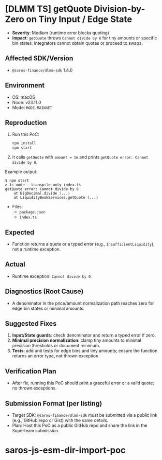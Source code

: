 # [DLMM TS] getQuote Division-by-Zero on Tiny Input / Edge State

- **Severity**: Medium (runtime error blocks quoting)
- **Impact**: `getQuote` throws `Cannot divide by 0` for tiny amounts or specific bin states; integrators cannot obtain quotes or proceed to swaps.

## Affected SDK/Version
- `@saros-finance/dlmm-sdk` 1.4.0

## Environment
- OS: macOS
- Node: v23.11.0
- Mode: `MODE.MAINNET`

## Reproduction
1. Run this PoC:
   ```bash
   npm install
   npm start
   ```
2. It calls `getQuote` with `amount = 1n` and prints `getQuote error: Cannot divide by 0`.

Example output:
```
$ npm start
> ts-node --transpile-only index.ts
getQuote error: Cannot divide by 0
    at BigDecimal.divide (...)
    at LiquidityBookServices.getQuote (...)
```

- Files:
  - `package.json`
  - `index.ts`

## Expected
- Function returns a quote or a typed error (e.g., `InsufficientLiquidity`), not a runtime exception.

## Actual
- Runtime exception: `Cannot divide by 0`.

## Diagnostics (Root Cause)
- A denominator in the price/amount normalization path reaches zero for edge bin states or minimal amounts.

## Suggested Fixes
1. **Input/State guards**: check denominator and return a typed error if zero.
2. **Minimal precision normalization**: clamp tiny amounts to minimal precision thresholds or document minimum.
3. **Tests**: add unit tests for edge bins and tiny amounts; ensure the function returns an error type, not thrown exception.

## Verification Plan
- After fix, running this PoC should print a graceful error or a valid quote; no thrown exceptions.



## Submission Format (per listing)
- Target SDK: `@saros-finance/dlmm-sdk` must be submitted via a public link (e.g., GitHub repo or Gist) with the same details.
- Plan: Host this PoC as a public GitHub repo and share the link in the Superteam submission.
# saros-js-esm-dir-import-poc
